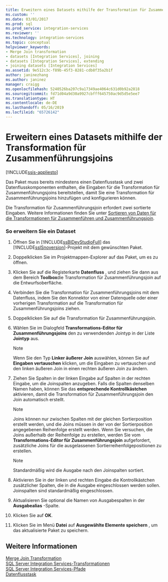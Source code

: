 ```yaml
---
title: Erweitern eines Datasets mithilfe der Transformation für Zusammenführungsjoin | Microsoft-Dokumentation
ms.custom: ''
ms.date: 03/01/2017
ms.prod: sql
ms.prod_service: integration-services
ms.reviewer: ''
ms.technology: integration-services
ms.topic: conceptual
helpviewer_keywords:
- Merge Join transformation
- datasets [Integration Services], joining
- datasets [Integration Services], extending
- joining datasets [Integration Services]
ms.assetid: 9e512c3c-f89b-45f3-8281-cdb8f35a2b1f
author: janinezhang
ms.author: janinez
manager: craigg
ms.openlocfilehash: 5240526ba207c9a17349ae4064c631d0b92a2818
ms.sourcegitcommit: fd71d04a9d30a9927cbfff645750ac9d5d5e5ee7
ms.translationtype: HT
ms.contentlocale: de-DE
ms.lasthandoff: 05/16/2019
ms.locfileid: "65726142"
---
```

# <a name="extend-a-dataset-by-using-the-merge-join-transformation"></a>Erweitern eines Datasets mithilfe der Transformation für Zusammenführungsjoins

[!INCLUDE[ssis-appliesto](../../../includes/ssis-appliesto-ssvrpluslinux-asdb-asdw-xxx.md)]


  Das Paket muss bereits mindestens einen Datenflusstask und zwei Datenflusskomponenten enthalten, die Eingaben für die Transformation für Zusammenführungsjoins bereitstellen, damit Sie eine Transformation für Zusammenführungsjoins hinzufügen und konfigurieren können.  
  
 Die Transformation für Zusammenführungsjoin erfordert zwei sortierte Eingaben. Weitere Informationen finden Sie unter [Sortieren von Daten für die Transformationen für Zusammenführen und Zusammenführungsjoin](../../../integration-services/data-flow/transformations/sort-data-for-the-merge-and-merge-join-transformations.md).  
  
### <a name="to-extend-a-dataset"></a>So erweitern Sie ein Dataset  
  
1.  Öffnen Sie in [!INCLUDE[ssBIDevStudioFull](../../../includes/ssbidevstudiofull-md.md)] das [!INCLUDE[ssISnoversion](../../../includes/ssisnoversion-md.md)]-Projekt mit dem gewünschten Paket.  
  
2.  Doppelklicken Sie im Projektmappen-Explorer auf das Paket, um es zu öffnen.  
  
3.  Klicken Sie auf die Registerkarte **Datenfluss** , und ziehen Sie dann aus dem Bereich **Toolbox**die Transformation für Zusammenführungsjoin auf die Entwurfsoberfläche.  
  
4.  Verbinden Sie die Transformation für Zusammenführungsjoins mit dem Datenfluss, indem Sie den Konnektor von einer Datenquelle oder einer vorherigen Transformation auf die Transformation für Zusammenführungsjoins ziehen.  
  
5.  Doppelklicken Sie auf die Transformation für Zusammenführungsjoin.  
  
6.  Wählen Sie im Dialogfeld **Transformations-Editor für Zusammenführungsjoins** den zu verwendenden Jointyp in der Liste **Jointyp** aus.  
  
    > [!NOTE]  
    >  Wenn Sie den Typ **Linker äußerer Join** auswählen, können Sie auf **Eingaben vertauschen** klicken, um die Eingaben zu vertauschen und den linken äußeren Join in einen rechten äußeren Join zu ändern.  
  
7.  Ziehen Sie Spalten in der linken Eingabe auf Spalten in der rechten Eingabe, um die Joinspalten anzugeben. Falls die Spalten denselben Namen haben, können Sie das **entsprechende Kontrollkästchen** aktivieren, damit die Transformation für Zusammenführungsjoin den Join automatisch erstellt.  
  
    > [!NOTE]  
    >  Joins können nur zwischen Spalten mit der gleichen Sortierposition erstellt werden, und die Joins müssen in der von der Sortierposition angegebenen Reihenfolge erstellt werden. Wenn Sie versuchen, die Joins außerhalb der Reihenfolge zu erstellen, werden Sie vom **Transformations-Editor für Zusammenführungsjoin** aufgefordert, zusätzliche Joins für die ausgelassenen Sortierreihenfolgepositionen zu erstellen.  
  
    > [!NOTE]  
    >  Standardmäßig wird die Ausgabe nach den Joinspalten sortiert.  
  
8.  Aktivieren Sie in der linken und rechten Eingabe die Kontrollkästchen zusätzlicher Spalten, die in die Ausgabe eingeschlossen werden sollen. Joinspalten sind standardmäßig eingeschlossen.  
  
9. Aktualisieren Sie optional die Namen von Ausgabespalten in der **Ausgabealias** -Spalte.  
  
10. Klicken Sie auf **OK**.  
  
11. Klicken Sie im Menü **Datei** auf **Ausgewählte Elemente speichern** , um das aktualisierte Paket zu speichern.  
  
## <a name="see-also"></a>Weitere Informationen  
 [Merge Join Transformation](../../../integration-services/data-flow/transformations/merge-join-transformation.md)   
 [SQL Server Integration Services-Transformationen](../../../integration-services/data-flow/transformations/integration-services-transformations.md)   
 [SQL Server Integration Services-Pfade](../../../integration-services/data-flow/integration-services-paths.md)   
 [Datenflusstask](../../../integration-services/control-flow/data-flow-task.md)  
  
  
